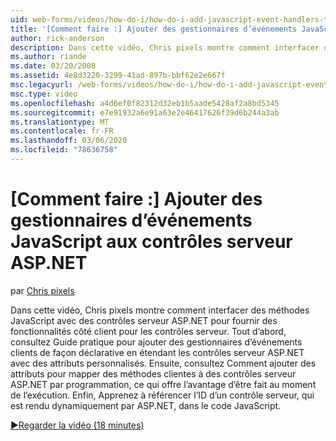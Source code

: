 ```yaml
---
uid: web-forms/videos/how-do-i/how-do-i-add-javascript-event-handlers-to-aspnet-server-controls
title: '[Comment faire :] Ajouter des gestionnaires d’événements JavaScript à des contrôles serveur ASP.NET | Microsoft Docs'
author: rick-anderson
description: Dans cette vidéo, Chris pixels montre comment interfacer des méthodes JavaScript avec des contrôles serveur ASP.NET pour fournir des fonctionnalités côté client pour le serveur contr...
ms.author: riande
ms.date: 03/20/2008
ms.assetid: 4e8d3220-3299-41ad-897b-bbf62e2e667f
msc.legacyurl: /web-forms/videos/how-do-i/how-do-i-add-javascript-event-handlers-to-aspnet-server-controls
msc.type: video
ms.openlocfilehash: a4d6ef0f82312d32eb1b5aade5428af2a8bd5345
ms.sourcegitcommit: e7e91932a6e91a63e2e46417626f39d6b244a3ab
ms.translationtype: MT
ms.contentlocale: fr-FR
ms.lasthandoff: 03/06/2020
ms.locfileid: "78636758"
---
```

# <a name="how-do-i-add-javascript-event-handlers-to-aspnet-server-controls"></a>[Comment faire :] Ajouter des gestionnaires d’événements JavaScript aux contrôles serveur ASP.NET

par [Chris pixels](https://twitter.com/chrispels)

Dans cette vidéo, Chris pixels montre comment interfacer des méthodes JavaScript avec des contrôles serveur ASP.NET pour fournir des fonctionnalités côté client pour les contrôles serveur. Tout d’abord, consultez Guide pratique pour ajouter des gestionnaires d’événements clients de façon déclarative en étendant les contrôles serveur ASP.NET avec des attributs personnalisés. Ensuite, consultez Comment ajouter des attributs pour mapper des méthodes clientes à des contrôles serveur ASP.NET par programmation, ce qui offre l’avantage d’être fait au moment de l’exécution. Enfin, Apprenez à référencer l’ID d’un contrôle serveur, qui est rendu dynamiquement par ASP.NET, dans le code JavaScript.

[&#9654;Regarder la vidéo (18 minutes)](https://channel9.msdn.com/Blogs/ASP-NET-Site-Videos/how-do-i-add-javascript-event-handlers-to-aspnet-server-controls)
